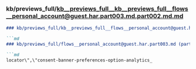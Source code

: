 ### kb/previews_full/kb__previews_full__kb__previews_full__flows__personal_account@guest.har.part003.md.part002.md.md

```md
### kb/previews_full/kb__previews_full__flows__personal_account@guest.har.part003.md.part002.md

```md
### kb/previews_full/flows__personal_account@guest.har.part003.md (part 002)

```md
locator\",\"consent-banner-preferences-option-analytics_
```

```

```

```
